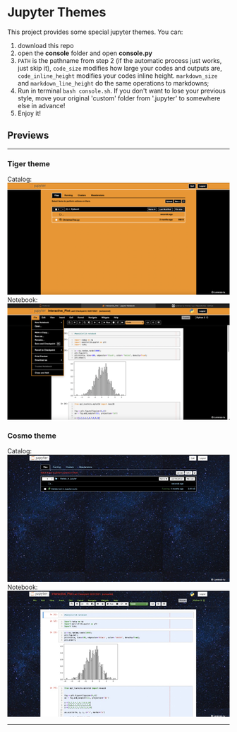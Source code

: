 
# Jupyter Themes

This project provides some special jupyter themes. You can:

1. download this repo
2. open the <b>console</b> folder and open <b>console.py</b>
3.  ```PATH``` is the pathname from step 2 (if the automatic process just works, just skip it), ```code_size``` modifies how large your codes and outputs are, ```code_inline_height``` modifies your codes inline height. ```markdown_size``` and ```markdown_line_height``` do the same operations to markdowns; 
4. Run in terminal ```bash console.sh```. If you don't want to lose your previous style, move your original 'custom' folder from '.jupyter' to somewhere else in advance!
5. Enjoy it!


## Previews
---
### Tiger theme
Catalog:
<img src="./imgs/Tiger_tree.jpg">
Notebook:
<img src="./imgs/Tiger_code.jpg">

### Cosmo theme
Catalog:
<img src="./imgs/Cosmo_tree.jpg">
Notebook:
<img src="./imgs/Cosmo_code.jpg">

---